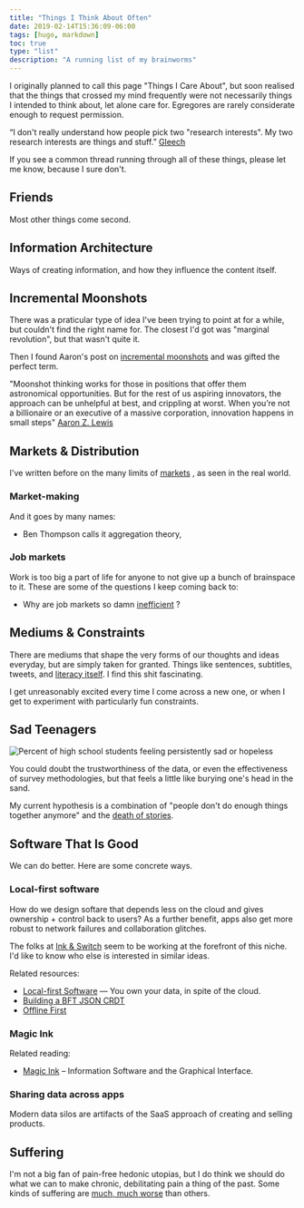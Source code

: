 ```yaml
---
title: "Things I Think About Often"
date: 2019-02-14T15:36:09-06:00
tags: [hugo, markdown]
toc: true
type: "list"
description: "A running list of my brainworms"
---
```



I originally planned to call this page "Things I Care About", but soon realised that the things that crossed my mind frequently were not necessarily things I intended to think about, let alone care for. Egregores are rarely considerate enough to request permission.

“I don't really understand how people pick two "research interests". My two research interests are things and stuff.” [Gleech](https://www.gleech.org/about/)

If you see a common thread running through all of these things, please let me know, because I sure don't.

## Friends

Most other things come second.

## Information Architecture


Ways of creating information, and how they influence the content itself.

## Incremental Moonshots

There was a praticular type of idea I've been trying to point at for a while, but couldn't find the right name for. The closest I'd got was "marginal revolution", but that wasn't quite it.

Then I found Aaron's post on [incremental moonshots](https://aaronzlewis.com/blog/2013/05/16/incremental-moonshots/) and was gifted the perfect term.

"Moonshot thinking works for those in positions that offer them astronomical opportunities. But for the rest of us aspiring innovators, the approach can be unhelpful at best, and crippling at worst. When you’re not a billionaire or an executive of a massive corporation, innovation happens in small steps" [Aaron Z. Lewis](https://twitter.com/aaronzlewis)


## Markets & Distribution

I've written before on the many limits of [markets](https://bewrong.substack.com/p/markets-are-mostly-fake) , as seen in the real world.


### Market-making

And it goes by many names:

*   Ben Thompson calls it aggregation theory,

### Job markets

Work is too big a part of life for anyone to not give up a bunch of brainspace to it. These are some of the questions I keep coming back to:

*   Why are job markets so damn [inefficient](https://danluu.com/hiring-lemons/) ?

## Mediums & Constraints

There are mediums that shape the very forms of our thoughts and ideas everyday, but are simply taken for granted. Things like sentences, subtitles, tweets, and [literacy itself](https://www.goodreads.com/book/show/164515.Orality_and_Literacy). I find this shit fascinating.

I get unreasonably excited every time I come across a new one, or when I get to experiment with particularly fun constraints.

## Sad Teenagers

![Percent of high school students feeling persistently sad or hopeless](/photos/sad-hopeless-teenagers.jpg)

<!-- Will the trend come back down in 2023? I hope so, but I wouldn't bet on it. -->

You could doubt the trustworthiness of the data, or even the effectiveness of survey methodologies, but that feels a little like burying one's head in the sand.

My current hypothesis is a combination of "people don't do enough things together anymore" and the [death of stories](https://www.praxissociety.com/journal/on-stories-and-histories).

## Software That Is Good

We can do better. Here are some concrete ways.

### Local-first software

How do we design softare that depends less on the cloud and gives ownership + control back to users? As a further benefit, apps also get more robust to network failures and collaboration glitches.

The folks at [Ink & Switch](https://www.inkandswitch.com/) seem to be working at the forefront of this niche. I'd like to know who else is interested in similar ideas.

Related resources:

*   [Local-first Software](https://www.inkandswitch.com/local-first) — You own your data, in spite of the cloud.
*   [Building a BFT JSON CRDT](https://jzhao.xyz/posts/bft-json-crdt/)
*   [Offline First](https://offlinefirst.org/)

### Magic Ink

Related reading:

*   [Magic Ink](http://worrydream.com/MagicInk/) – Information Software and the Graphical Interface.

### Sharing data across apps

Modern data silos are artifacts of the SaaS approach of creating and selling products.

## Suffering

I'm not a big fan of pain-free hedonic utopias, but I do think we should do what we can to make chronic, debilitating pain a thing of the past. Some kinds of suffering are [much, much worse](https://qualiacomputing.com/2019/08/10/logarithmic-scales-of-pleasure-and-pain-rating-ranking-and-comparing-peak-experiences-suggest-the-existence-of-long-tails-for-bliss-and-suffering/) than others.